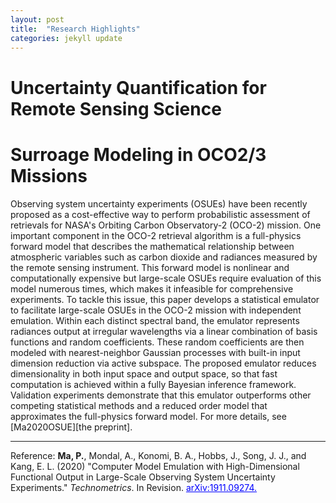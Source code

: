 ```yaml
---
layout: post
title:  "Research Highlights"
categories: jekyll update
---
```


Uncertainty Quantification for Remote Sensing Science
======

Surroage Modeling in OCO2/3 Missions
=====
Observing system uncertainty experiments (OSUEs) have been recently proposed as a cost-effective way to perform probabilistic assessment of retrievals for NASA's Orbiting Carbon Observatory-2 (OCO-2) mission. One important component in the OCO-2 retrieval algorithm is a full-physics forward model that describes the mathematical relationship between atmospheric variables such as carbon dioxide and radiances measured by the remote sensing instrument. This forward model is nonlinear and computationally expensive but large-scale OSUEs require evaluation of this model numerous times, which makes it infeasible for comprehensive experiments. To tackle this issue, this paper develops a statistical emulator to facilitate large-scale OSUEs in the OCO-2 mission with independent emulation. Within each distinct spectral band, the emulator represents radiances output at irregular wavelengths via a linear combination of basis functions and random coefficients. These random coefficients are then modeled with nearest-neighbor Gaussian processes with built-in input dimension reduction via active subspace. The proposed emulator reduces dimensionality in both input space and output space, so that fast computation is achieved within a fully Bayesian inference framework. Validation experiments demonstrate that this emulator outperforms other competing statistical methods and a reduced order model that approximates the full-physics forward model. For more details, see [Ma2020OSUE][the preprint].  

------
Reference: 
<b> Ma, P.</b>, Mondal, A., Konomi, B. A., Hobbs, J., Song, J. J., and Kang, E. L. (2020) "Computer Model Emulation with High-Dimensional Functional Output in Large-Scale Observing System Uncertainty Experiments." <em>Technometrics</em>. In Revision. <a href="https://arxiv.org/abs/1911.09274" target="blank" style="color:blue;">arXiv:1911.09274.</a>

[Ma2020OSUE]: https://arxiv.org/abs/1911.09274 

